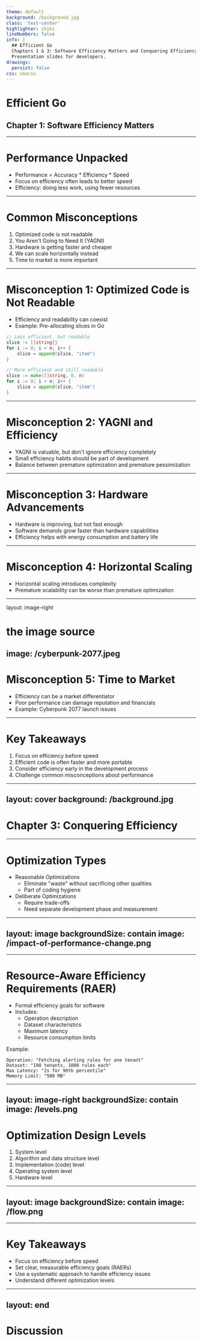 ```yaml
---
theme: default
background: /background.jpg
class: 'text-center'
highlighter: shiki
lineNumbers: false
info: |
  ## Efficient Go
  Chapters 1 & 3: Software Efficiency Matters and Conquering Efficiency
  Presentation slides for developers.
drawings:
  persist: false
css: unocss
---
```


# Efficient Go
## Chapter 1: Software Efficiency Matters

---

# Performance Unpacked

- Performance = Accuracy * Efficiency * Speed
- Focus on efficiency often leads to better speed
- Efficiency: doing less work, using fewer resources

<!--
What does the word ‘performance’ actually mean?

Often, people think of performance as just speed, but it’s much more than that.

First, there’s accuracy. How many errors are we producing? We can be extremely fast, but if we’re frequently making mistakes, or error out, can we really say we’re performant?

Then there’s efficiency, which is about the ratio of productive output to input energy. How much memory is required for a given input size? How many CPU cycles are consumed per input? It’s important to be clear about what we’re optimizing—whether it’s memory, disk, network, or CPU.

Finally, we have speed, which refers to the wall time taken to complete a task.

These three aspects are interconnected. 
Efficient systems tend to fail less, which means fewer errors and often faster execution. 
So, by focusing on efficiency, we generally improve both accuracy and speed.
-->

---

# Common Misconceptions

1. Optimized code is not readable
2. You Aren't Going to Need It (YAGNI)
3. Hardware is getting faster and cheaper
4. We can scale horizontally instead
5. Time to market is more important

<!--
These are common arguments against optimising code. We'll go into details on each of these
-->

---

# Misconception 1: Optimized Code is Not Readable

- Efficiency and readability can coexist
- Example: Pre-allocating slices in Go

```go
// Less efficient, but readable
slice := []string{}
for i := 0; i < n; i++ {
    slice = append(slice, "item")
}

// More efficient and still readable
slice := make([]string, 0, n)
for i := 0; i < n; i++ {
    slice = append(slice, "item")
}
```

<!--
The difference between these two code blocks may look small, but one is much more efficient than the other.

In the first version, we’re appending to the slice without pre-allocating space. This can cause the slice to reallocate memory multiple times as it grows. In the second version, by pre-allocating the slice to its expected size, we avoid those extra allocations, which improves performance—and it’s still readable.

Another simple but effective technique is storing the result of a method call in a variable, instead of calling the method over and over. It saves on performance and keeps the code clean.
-->

---

# Misconception 2: YAGNI and Efficiency

- YAGNI is valuable, but don't ignore efficiency completely
- Small efficiency habits should be part of development
- Balance between premature optimization and premature pessimization

<!--
YAGNI, or ‘You Aren’t Going to Need It,’ is about avoiding unnecessary work. 
But it doesn’t mean we should ignore efficiency.

YAGNI helps avoid overengineering, but small efficiency habits, like proper memory allocation, 
should be part of everyday coding.

There’s a balance:

	•	Premature optimization wastes time on problems that don’t exist yet.
	•	Premature pessimization leads to inefficient code that’s expensive to fix later.

For example, pre-allocating slices in Go when you know the size is a simple, efficient habit.

The goal is clean, maintainable code that’s reasonably efficient from the start, without getting lost in unnecessary optimization
-->

---

# Misconception 3: Hardware Advancements

- Hardware is improving, but not fast enough
- Software demands grow faster than hardware capabilities
- Efficiency helps with energy consumption and battery life

<!--
We can’t rely on hardware improvements to solve all our problems. 
While hardware is getting stronger, the amount of data and the complexity of calculations are growing even faster.

Writing efficient code doesn’t just improve performance—it also reduces energy consumption. 
Less computation means less heat, less electricity, and ultimately, a smaller environmental impact.
-->

---

# Misconception 4: Horizontal Scaling

- Horizontal scaling introduces complexity
- Premature scalability can be worse than premature optimization

<!--
Scaling up—just getting bigger machines—is often the easiest way to handle growth. 
But eventually, the cost of these large machines becomes prohibitive. 
So, we look to horizontal scaling, like using multiple smaller machines instead of one big one, similar to RAID disks.

The downside is that horizontal scaling adds a lot of complexity, something we’re all familiar with.
Jumping to this too early can be worse than premature optimization.
If we focus on making the code efficient enough to avoid scaling out, we can save both money and complexity.
-->

---
layout: image-right

# the image source
image: /cyberpunk-2077.jpeg
---

# Misconception 5: Time to Market

- Efficiency can be a market differentiator
- Poor performance can damage reputation and financials
- Example: Cyberpunk 2077 launch issues
<!--
Some believe getting to market quickly is more important than writing efficient code. 
But this can be risky. 
If your software is slow, buggy, or resource-intensive, it can hurt both your reputation and your bottom line.

On the other hand, if your product is faster, more reliable, and uses fewer resources than your competitors, that’s a clear market advantage.

A good example is the Cyberpunk 2077 launch. 
It was rushed to market, full of bugs and performance issues, and was even pulled from the PlayStation store.
-->
---

# Key Takeaways

1. Focus on efficiency before speed
2. Efficient code is often faster and more portable
3. Consider efficiency early in the development process
4. Challenge common misconceptions about performance

<!--
Verse 1:
Focus on efficiency,
before you go for speed.
Your code will run more easily,
and give you what you need.
Efficient code hopp fallera,
oh efficient code hopp fallerej,
is fast and light, hopp fallera,
in every way, hopp fallerej.

Verse 2:
Start early when you’re writing,
it’s key to do it right.
Challenge myths about performance,
and bring the truth to light!
Challenge them, hopp fallera,
oh challenge them, hopp fallerej,
and find the way, hopp fallera,
to make it bright, hopp fallerej.
rr-->

---
layout: cover
background: /background.jpg
---

# Chapter 3: Conquering Efficiency

---

# Optimization Types

- Reasonable Optimizations
  - Eliminate "waste" without sacrificing other qualities
  - Part of coding hygiene
- Deliberate Optimizations
  - Require trade-offs
  - Need separate development phase and measurement

<!--
Reasonable optimizations are about eliminating waste without sacrificing anything else. 
These are straightforward, like reusing a calculation instead of repeating it, removing unused debug info in production builds, or pre-sizing slices and maps when we know their size in advance. 
These should always be done and are part of good coding practice—there’s no cost to fixing them.

Deliberate optimizations, on the other hand, require careful decisions. 
They’re about trade-offs, like memory for CPU. 
For example, building a hashmap to speed up comparisons, or trading CPU time for readability, like using yacc vs parser combinators. 
In Vitess, this might mean balancing more plan time against faster runtime
-->

---
layout: image
backgroundSize: contain
image: /impact-of-performance-change.png
---

---

# Resource-Aware Efficiency Requirements (RAER)

- Formal efficiency goals for software
- Includes:
  - Operation description
  - Dataset characteristics
  - Maximum latency
  - Resource consumption limits

Example:
```
Operation: "Fetching alerting rules for one tenant"
Dataset: "100 tenants, 1000 rules each"
Max Latency: "2s for 90th percentile"
Memory Limit: "500 MB"
```

<!--
Just like we have functional requirements, we should have Resource-Aware Efficiency Requirements (RAERs). 
It talks about latency and resource utilisation in a way that is pretty straightforward to test
These could be part of our RFCs, when that makes sense.
-->

---
layout: image-right
backgroundSize: contain
image: /levels.png
---

# Optimization Design Levels

1. System level
2. Algorithm and data structure level
3. Implementation (code) level
4. Operating system level
5. Hardware level
<!--
Optimization can happen at different levels.
At the system level, we are talking about where logic lives and how the different modudules interact.
Example here would be the suggestion from Vicent of rewriting the vttablet so it lives inside of MySQL.

Algorithm and data structure level optimizations are about choosing the right algorithm or data structure for the job.
Example of this could be the value joins optimisation. 

Code level is how well the algorithm is implemented.
I've done a couple of PRs lately where I microbenchmarked the code and from that found some inefficiencies that I could fix.

Operating system level optimizations are about tuning the OS to run the software better. 
They are often out of scope for us. 

Hardware level optimizations are about choosing the right hardware for the job.
I think the Bare Metal project is a good example of this, but I might be wrong.
-->
---
layout: image
backgroundSize: contain
image: /flow.png
---

---

# Key Takeaways

- Focus on efficiency before speed
- Set clear, measurable efficiency goals (RAERs)
- Use a systematic approach to handle efficiency issues
- Understand different optimization levels

---
layout: end
---
# Discussion

